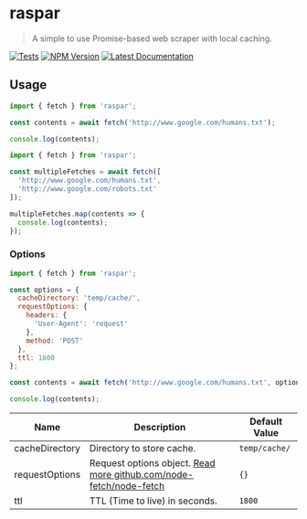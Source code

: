 # raspar

> A simple to use Promise-based web scraper with local caching.

[![Tests](https://github.com/neogeek/raspar/actions/workflows/test.workflow.yml/badge.svg)](https://github.com/neogeek/raspar/actions/workflows/test.workflow.yml)
[![NPM Version](http://img.shields.io/npm/v/raspar.svg?style=flat)](https://www.npmjs.org/package/raspar)
[![Latest Documentation](https://doxdox.org/images/badge-flat.svg)](https://doxdox.org/)

## Usage

```javascript
import { fetch } from 'raspar';

const contents = await fetch('http://www.google.com/humans.txt');

console.log(contents);
```

```javascript
import { fetch } from 'raspar';

const multipleFetches = await fetch([
  'http://www.google.com/humans.txt',
  'http://www.google.com/robots.txt'
]);

multipleFetches.map(contents => {
  console.log(contents);
});
```

### Options

```javascript
import { fetch } from 'raspar';

const options = {
  cacheDirectory: 'temp/cache/',
  requestOptions: {
    headers: {
      'User-Agent': 'request'
    },
    method: 'POST'
  },
  ttl: 1800
};

const contents = await fetch('http://www.google.com/humans.txt', options);

console.log(contents);
```

| Name           | Description                                                                                                                     | Default Value |
| -------------- | ------------------------------------------------------------------------------------------------------------------------------- | ------------- |
| cacheDirectory | Directory to store cache.                                                                                                       | `temp/cache/` |
| requestOptions | Request options object. [Read more github.com/node-fetch/node-fetch](https://github.com/node-fetch/node-fetch/tree/2.x#options) | `{}`          |
| ttl            | TTL (Time to live) in seconds.                                                                                                  | `1800`        |
